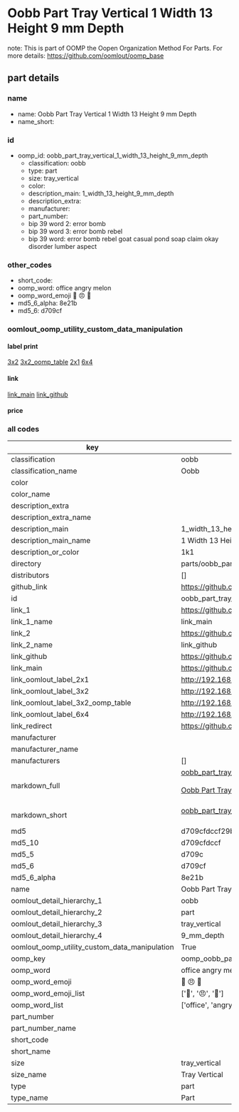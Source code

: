 # Oobb Part Tray Vertical 1 Width 13 Height 9 mm Depth  

note: This is part of OOMP the Oopen Organization Method For Parts. For more details: https://github.com/oomlout/oomp_base

##  part details
  







### name
* name: Oobb Part Tray Vertical 1 Width 13 Height 9 mm Depth
* name_short: 
### id
* oomp_id: oobb_part_tray_vertical_1_width_13_height_9_mm_depth
  * classification: oobb
  * type: part
  * size: tray_vertical
  * color: 
  * description_main: 1_width_13_height_9_mm_depth
  * description_extra: 
  * manufacturer: 
  * part_number: 
  * bip 39 word 2: error bomb
  * bip 39 word 3: error bomb rebel
  * bip 39 word: error bomb rebel goat casual pond soap claim okay disorder lumber aspect

### other_codes
* short_code: 
* oomp_word: office angry melon
* oomp_word_emoji :office: :angry: :melon:
* md5_6_alpha: 8e21b
* md5_6: d709cf






### oomlout_oomp_utility_custom_data_manipulation
#### label print
[3x2](http://192.168.1.245:1112/?label=oomp%208e21b)
[3x2_oomp_table](http://192.168.1.108:1112/?label=oomp%208e21b)
[2x1](http://192.168.1.242:1112/?label=oomp%208e21b)
[6x4](http://192.168.1.55:1112/?label=oomp%208e21b)    

#### link

[link_main](https://github.com/oomlout/oomlout_oomp_version_1_messy/tree/main/parts/oobb_part_tray_vertical_1_width_13_height_9_mm_depth) [link_github](https://github.com/oomlout/oomlout_oomp_version_1_messy/tree/main/parts/oobb_part_tray_vertical_1_width_13_height_9_mm_depth)                             

#### price







### all codes 
| key | value |  
| --- | --- |  
| classification | oobb |  
| classification_name | Oobb |  
| color |  |  
| color_name |  |  
| description_extra |  |  
| description_extra_name |  |  
| description_main | 1_width_13_height_9_mm_depth |  
| description_main_name | 1 Width 13 Height 9 mm Depth |  
| description_or_color | 1k1 |  
| directory | parts/oobb_part_tray_vertical_1_width_13_height_9_mm_depth |  
| distributors | [] |  
| github_link | https://github.com/oomlout/oomlout_oomp_part_src/tree/main/parts/oobb_part_tray_vertical_1_width_13_height_9_mm_depth |  
| id | oobb_part_tray_vertical_1_width_13_height_9_mm_depth |  
| link_1 | https://github.com/oomlout/oomlout_oomp_version_1_messy/tree/main/parts/oobb_part_tray_vertical_1_width_13_height_9_mm_depth |  
| link_1_name | link_main |  
| link_2 | https://github.com/oomlout/oomlout_oomp_version_1_messy/tree/main/parts/oobb_part_tray_vertical_1_width_13_height_9_mm_depth |  
| link_2_name | link_github |  
| link_github | https://github.com/oomlout/oomlout_oomp_version_1_messy/tree/main/parts/oobb_part_tray_vertical_1_width_13_height_9_mm_depth |  
| link_main | https://github.com/oomlout/oomlout_oomp_version_1_messy/tree/main/parts/oobb_part_tray_vertical_1_width_13_height_9_mm_depth |  
| link_oomlout_label_2x1 | http://192.168.1.242:1112/?label=oomp%208e21b |  
| link_oomlout_label_3x2 | http://192.168.1.245:1112/?label=oomp%208e21b |  
| link_oomlout_label_3x2_oomp_table | http://192.168.1.108:1112/?label=oomp%208e21b |  
| link_oomlout_label_6x4 | http://192.168.1.55:1112/?label=oomp%208e21b |  
| link_redirect | https://github.com/oomlout/oomlout_oomp_version_1_messy/tree/main/parts/oobb_part_tray_vertical_1_width_13_height_9_mm_depth |  
| manufacturer |  |  
| manufacturer_name |  |  
| manufacturers | [] |  
| markdown_full | [oobb_part_tray_vertical_1_width_13_height_9_mm_depth](none)<br>[](none)<br>[Oobb Part Tray Vertical 1 Width 13 Height 9 Mm Depth](none)<br><br> |  
| markdown_short | [oobb_part_tray_vertical_1_width_13_height_9_mm_depth](none)<br><br> |  
| md5 | d709cfdccf29b9b69f11d64166464a66 |  
| md5_10 | d709cfdccf |  
| md5_5 | d709c |  
| md5_6 | d709cf |  
| md5_6_alpha | 8e21b |  
| name | Oobb Part Tray Vertical 1 Width 13 Height 9 mm Depth |  
| oomlout_detail_hierarchy_1 | oobb |  
| oomlout_detail_hierarchy_2 | part |  
| oomlout_detail_hierarchy_3 | tray_vertical |  
| oomlout_detail_hierarchy_4 | 9_mm_depth |  
| oomlout_oomp_utility_custom_data_manipulation | True |  
| oomp_key | oomp_oobb_part_tray_vertical_1_width_13_height_9_mm_depth |  
| oomp_word | office angry melon |  
| oomp_word_emoji | :office: :angry: :melon: |  
| oomp_word_emoji_list | [':office:', ':angry:', ':melon:'] |  
| oomp_word_list | ['office', 'angry', 'melon'] |  
| part_number |  |  
| part_number_name |  |  
| short_code |  |  
| short_name |  |  
| size | tray_vertical |  
| size_name | Tray Vertical |  
| type | part |  
| type_name | Part |  
